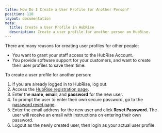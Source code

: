 ```yaml
---
title: How Do I Create a User Profile for Another Person?
position: 110
layout: documentation
meta:
  title: Create a User Profile in HubRise
  description: Create a user profile for another person on HubRise.
---
```


There are many reasons for creating user profiles for other people:

- You want to grant your staff access to the HubRise Account.
- You provide software support for your customers, and want to create their user profiles to save them time.

To create a user profile for another person:

1. If you are already logged in to HubRise, log out.
2. Access the [HubRise registration page](https://manager.hubrise.com/signup).
3. Enter the **name**, **email**, and **password** for the new user.
4. To prompt the user to enter their own secure password, go to the [password reset page](https://manager.hubrise.com/reset_password/new).
5. Enter the email address for the new user and click **Reset Password**. The user will receive an email with instructions on entering their own password.
6. Logout as the newly created user, then login as your actual user profile.
